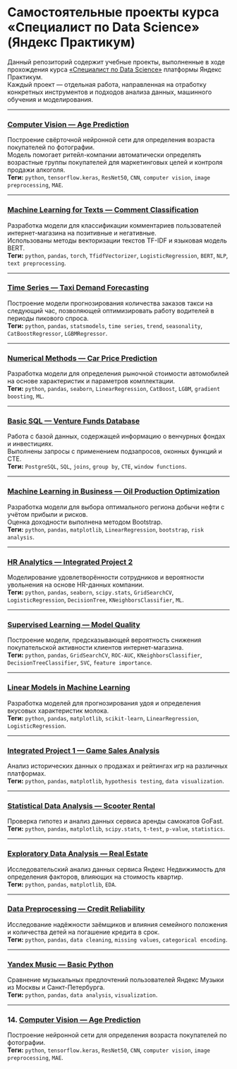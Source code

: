 # Самостоятельные проекты курса «Специалист по Data Science» (Яндекс Практикум)

Данный репозиторий содержит учебные проекты, выполненные в ходе прохождения курса [«Специалист по Data Science»](https://practicum.yandex.ru/data-scientist/) платформы Яндекс Практикум.  
Каждый проект — отдельная работа, направленная на отработку конкретных инструментов и подходов анализа данных, машинного обучения и моделирования.

---

### [Computer Vision — Age Prediction](./14_computer_vision/14_computer_vision.ipynb)
Построение свёрточной нейронной сети для определения возраста покупателей по фотографии.  
Модель помогает ритейл-компании автоматически определять возрастные группы покупателей для маркетинговых целей и контроля продажи алкоголя.  
**Теги:** `python`, `tensorflow.keras`, `ResNet50`, `CNN`, `computer vision`, `image preprocessing`, `MAE`.

---

### [Machine Learning for Texts — Comment Classification](./13_machine_learning_for_texts/13_machine_learning_for_texts.ipynb)
Разработка модели для классификации комментариев пользователей интернет-магазина на позитивные и негативные.  
Использованы методы векторизации текстов TF-IDF и языковая модель BERT.  
**Теги:** `python`, `pandas`, `torch`, `TfidfVectorizer`, `LogisticRegression`, `BERT`, `NLP`, `text preprocessing`.

---

### [Time Series — Taxi Demand Forecasting](./12_time_series/12_time_series.ipynb)
Построение модели прогнозирования количества заказов такси на следующий час, позволяющей оптимизировать работу водителей в периоды пикового спроса.  
**Теги:** `python`, `pandas`, `statsmodels`, `time series`, `trend`, `seasonality`, `CatBoostRegressor`, `LGBMRegressor`.

---

### [Numerical Methods — Car Price Prediction](./11_numerical_methods/11_numerical_methods.ipynb)
Разработка модели для определения рыночной стоимости автомобилей на основе характеристик и параметров комплектации.  
**Теги:** `python`, `pandas`, `seaborn`, `LinearRegression`, `CatBoost`, `LGBM`, `gradient boosting`, `ML`.

---

### [Basic SQL — Venture Funds Database](./10_basic_sql/10_basic_sql.ipynb)
Работа с базой данных, содержащей информацию о венчурных фондах и инвестициях.  
Выполнены запросы с применением подзапросов, оконных функций и CTE.  
**Теги:** `PostgreSQL`, `SQL`, `joins`, `group by`, `CTE`, `window functions`.

---

### [Machine Learning in Business — Oil Production Optimization](./09_machine_learning_in_business/09_machine_learning_in_business.ipynb)
Разработка модели для выбора оптимального региона добычи нефти с учётом прибыли и рисков.  
Оценка доходности выполнена методом Bootstrap.  
**Теги:** `python`, `pandas`, `matplotlib`, `LinearRegression`, `bootstrap`, `risk analysis`.

---

### [HR Analytics — Integrated Project 2](./08_integrated_project_hr_analytics/08_integrated_project_hr_analytics.ipynb)
Моделирование удовлетворённости сотрудников и вероятности увольнения на основе HR-данных компании.  
**Теги:** `python`, `pandas`, `seaborn`, `scipy.stats`, `GridSearchCV`, `LogisticRegression`, `DecisionTree`, `KNeighborsClassifier`, `ML`.

---

### [Supervised Learning — Model Quality](./07_supervised_learning_model_quality/07_supervised_learning_model_quality.ipynb)
Построение модели, предсказывающей вероятность снижения покупательской активности клиентов интернет-магазина.  
**Теги:** `python`, `pandas`, `GridSearchCV`, `ROC-AUC`, `KNeighborsClassifier`, `DecisionTreeClassifier`, `SVC`, `feature importance`.

---

### [Linear Models in Machine Learning](./06_linear_models_in_ml/06_linear_models_in_ml.ipynb)
Разработка моделей для прогнозирования удоя и определения вкусовых характеристик молока.  
**Теги:** `python`, `pandas`, `matplotlib`, `scikit-learn`, `LinearRegression`, `LogisticRegression`.

---

### [Integrated Project 1 — Game Sales Analysis](./05_integrated_project/05_integrated_project.ipynb)
Анализ исторических данных о продажах и рейтингах игр на различных платформах.  
**Теги:** `python`, `pandas`, `matplotlib`, `hypothesis testing`, `data visualization`.

---

### [Statistical Data Analysis — Scooter Rental](./04_statistical_data_analysis/04_statistical_data_analysis.ipynb)
Проверка гипотез и анализ данных сервиса аренды самокатов GoFast.  
**Теги:** `python`, `pandas`, `matplotlib`, `scipy.stats`, `t-test`, `p-value`, `statistics`.

---

### [Exploratory Data Analysis — Real Estate](./03_exploratory_data_analysis/03_exploratory_data_analysis.ipynb)
Исследовательский анализ данных сервиса Яндекс Недвижимость для определения факторов, влияющих на стоимость квартир.  
**Теги:** `python`, `pandas`, `matplotlib`, `EDA`.

---

### [Data Preprocessing — Credit Reliability](./02_data_preprocessing/02_data_preprocessing.ipynb)
Исследование надёжности заёмщиков и влияния семейного положения и количества детей на погашение кредита в срок.  
**Теги:** `python`, `pandas`, `data cleaning`, `missing values`, `categorical encoding`.

---

### [Yandex Music — Basic Python](./01_yandex_music_basic_python/01_yandex_music_basic_python.ipynb)
Сравнение музыкальных предпочтений пользователей Яндекс Музыки из Москвы и Санкт-Петербурга.  
**Теги:** `python`, `pandas`, `data analysis`, `visualization`. 


---

### 14. [Computer Vision — Age Prediction](./14_computer_vision/14_computer_vision.ipynb)  
Построение нейронной сети для определения возраста покупателей по фотографии.  
**Теги:** `python`, `tensorflow.keras`, `ResNet50`, `CNN`, `computer vision`, `image preprocessing`, `MAE`.
